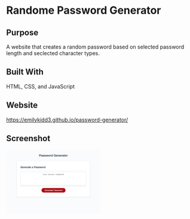 # Randome Password Generator

## Purpose
A website that creates a random password based on selected password length and seclected character types.

## Built With 
HTML, CSS, and JavaScript

## Website
https://emilykidd3.github.io/password-generator/

## Screenshot
<img src="./assets/images/screenshot.png" width="50%" heigh="50%">

